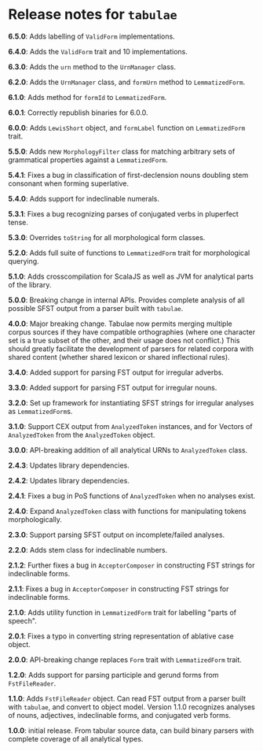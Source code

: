 # Release notes for `tabulae`

**6.5.0**: Adds labelling of `ValidForm` implementations.

**6.4.0**: Adds the `ValidForm` trait and 10 implementations.

**6.3.0**: Adds the `urn` method to the `UrnManager` class.

**6.2.0**: Adds the `UrnManager` class, and `formUrn` method to `LemmatizedForm`.

**6.1.0**: Adds method for `formId` to `LemmatizedForm`.

**6.0.1**: Correctly republish binaries for 6.0.0.

**6.0.0**: Adds `LewisShort` object, and `formLabel` function on `LemmatizedForm` trait.

**5.5.0**: Adds new `MorphologyFilter` class for matching arbitrary sets of grammatical properties against a `LemmatizedForm`.

**5.4.1**:  Fixes a bug in  classification of first-declension nouns doubling stem consonant when forming superlative.

**5.4.0**:  Adds support for indeclinable numerals.

**5.3.1**:  Fixes a bug recognizing parses of conjugated verbs in pluperfect tense.

**5.3.0**:  Overrides `toString` for all morphological form classes.


**5.2.0**:  Adds full suite of functions to `LemmatizedForm` trait for morphological querying.

**5.1.0**:  Adds crosscompilation for ScalaJS as well as JVM for analytical parts of the library.

**5.0.0**:   Breaking change in internal APIs.  Provides complete analysis of all possible SFST output from a parser built with `tabulae`.


**4.0.0**:  Major breaking change. Tabulae now permits merging multiple corpus sources if they have compatible orthographies (where one character set is a true subset of the other, and their usage does not conflict.)  This should greatly facilitate the development of parsers for related corpora with shared content (whether shared lexicon or shared inflectional rules).

**3.4.0**: Added support for parsing FST output for irregular adverbs.

**3.3.0**: Added support for parsing FST output for irregular nouns.

**3.2.0**: Set up framework for instantiating SFST strings for irregular analyses as `LemmatizedForm`s.


**3.1.0**:  Support CEX output from `AnalyzedToken` instances, and for Vectors of `AnalyzedToken` from the `AnalyzedToken` object.

**3.0.0**:  API-breaking addition of all analytical URNs to `AnalyzedToken` class.

**2.4.3**:  Updates library dependencies.

**2.4.2**:  Updates library dependencies.

**2.4.1**:  Fixes a bug in PoS functions of `AnalyzedToken` when no analyses exist.

**2.4.0**:  Expand `AnalyzedToken` class with functions for manipulating tokens morphologically.

**2.3.0**:  Support parsing SFST output on incomplete/failed analyses.

**2.2.0**: Adds stem class for indeclinable numbers.

**2.1.2**: Further fixes a bug in `AcceptorComposer` in constructing FST strings for indeclinable forms.


**2.1.1**: Fixes a bug in `AcceptorComposer` in constructing FST strings for indeclinable forms.


**2.1.0**: Adds utility function in `LemmatizedForm` trait for labelling "parts of speech".


**2.0.1**:  Fixes a typo in converting string representation of ablative case object.

**2.0.0**: API-breaking change replaces `Form` trait with `LemmatizedForm` trait.

**1.2.0**:  Adds support for parsing participle and gerund forms from `FstFileReader`.


**1.1.0**:  Adds `FstFileReader` object.  Can read FST output from a parser built with `tabulae`, and convert to object model.  Version 1.1.0 recognizes analyses of nouns, adjectives, indeclinable forms, and conjugated verb forms.

**1.0.0**: initial release.  From tabular source data, can build binary parsers with complete coverage of all analytical types.
